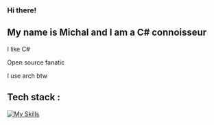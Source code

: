 ### Hi there!
## My name is Michal and I am a C# connoisseur

I like C# <br>

Open source fanatic

I use arch btw

## Tech stack : 
[![My Skills](https://skillicons.dev/icons?i=dotnet,cs,azure,react,ts,py,linux,arch)](https://skillicons.dev)
